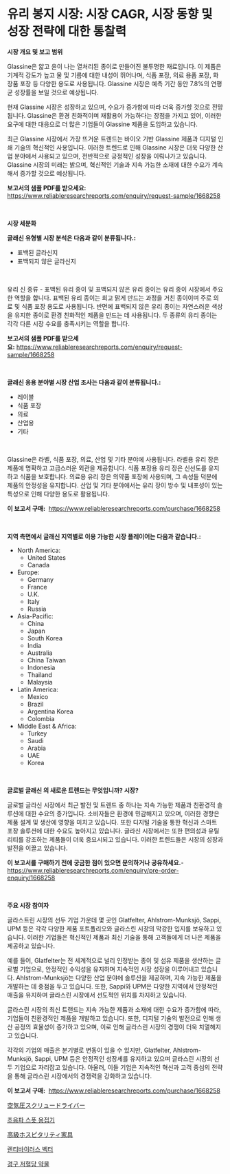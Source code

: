 <p><h1>유리 봉지 시장: 시장 CAGR, 시장 동향 및 성장 전략에 대한 통찰력</h1></p><p><strong>시장 개요 및 보고 범위</strong></p>
<p><p>Glassine은 얇고 윤이 나는 열처리된 종이로 만들어진 불투명한 재료입니다. 이 제품은 기계적 강도가 높고 물 및 기름에 대한 내성이 뛰어나며, 식품 포장, 의료 용품 포장, 화장품 포장 등 다양한 용도로 사용됩니다. Glassine 시장은 예측 기간 동안 7.8%의 연평균 성장률을 보일 것으로 예상됩니다. </p><p>현재 Glassine 시장은 성장하고 있으며, 수요가 증가함에 따라 더욱 증가할 것으로 전망됩니다. Glassine은 환경 친화적이며 재활용이 가능하다는 장점을 가지고 있어, 이러한 요구에 대한 대응으로 더 많은 기업들이 Glassine 제품을 도입하고 있습니다. </p><p>최근 Glassine 시장에서 가장 뜨거운 트렌드는 바이오 기반 Glassine 제품과 디지털 인쇄 기술의 혁신적인 사용입니다. 이러한 트렌드로 인해 Glassine 시장은 더욱 다양한 산업 분야에서 사용되고 있으며, 전반적으로 긍정적인 성장을 이뤄나가고 있습니다. Glassine 시장의 미래는 밝으며, 혁신적인 기술과 지속 가능한 소재에 대한 수요가 계속해서 증가할 것으로 예상됩니다.</p></p>
<p><strong>보고서의 샘플 PDF를 받으세요:</strong> <a href="https://www.reliableresearchreports.com/enquiry/request-sample/1668258">https://www.reliableresearchreports.com/enquiry/request-sample/1668258</a></p>
<p>&nbsp;</p>
<p><strong>시장 세분화</strong></p>
<p><strong>글래신 유형별 시장 분석은 다음과 같이 분류됩니다.:</strong></p>
<p><ul><li>표백된 글라신지</li><li>표백되지 않은 글라신지</li></ul></p>
<p>&nbsp;</p>
<p><p>유리 신 종류 - 표백된 유리 종이 및 표백되지 않은 유리 종이는 유리 종이 시장에서 주요한 역할을 합니다. 표백된 유리 종이는 희고 맑게 만드는 과정을 거친 종이이며 주로 의료 및 식품 포장 용도로 사용됩니다. 반면에 표백되지 않은 유리 종이는 자연스러운 색상을 유지한 종이로 환경 친화적인 제품을 만드는 데 사용됩니다. 두 종류의 유리 종이는 각각 다른 시장 수요를 충족시키는 역할을 합니다.</p></p>
<p><strong>보고서의 샘플 PDF를 받으세요:</strong>&nbsp;<a href="https://www.reliableresearchreports.com/enquiry/request-sample/1668258">https://www.reliableresearchreports.com/enquiry/request-sample/1668258</a></p>
<p>&nbsp;</p>
<p><strong> 글래신 응용 분야별 시장 산업 조사는 다음과 같이 분류됩니다.:</strong></p>
<p><ul><li>레이블</li><li>식품 포장</li><li>의료</li><li>산업용</li><li>기타</li></ul></p>
<p>&nbsp;</p>
<p><p>Glassine은 라벨, 식품 포장, 의료, 산업 및 기타 분야에 사용됩니다. 라벨용 유리 장은 제품에 명확하고 고급스러운 외관을 제공합니다. 식품 포장용 유리 장은 신선도를 유지하고 식품을 보호합니다. 의료용 유리 장은 의약품 포장에 사용되며, 그 속성들 덕분에 제품의 안정성을 유지합니다. 산업 및 기타 분야에서는 유리 장이 방수 및 내포성이 있는 특성으로 인해 다양한 용도로 활용됩니다.</p></p>
<p><strong>이 보고서 구매:</strong>&nbsp; <a href="https://www.reliableresearchreports.com/purchase/1668258">https://www.reliableresearchreports.com/purchase/1668258</a></p>
<p>&nbsp;</p>
<p><strong>지역 측면에서 글래신 지역별로 이용 가능한 시장 플레이어는 다음과 같습니다.:</strong></p>
<p><ul>
    <li>
        North America:
        <ul>
            <li>United States</li>
            <li>Canada</li>
        </ul>
    </li>
    <li>
        Europe:
        <ul>
            <li>Germany</li>
            <li>France</li>
            <li>U.K.</li>
            <li>Italy</li>
            <li>Russia</li>
        </ul>
    </li>
    <li>
        Asia-Pacific:
        <ul>
            <li>China</li>
            <li>Japan</li>
            <li>South Korea</li>
            <li>India</li>
            <li>Australia</li>
            <li>China Taiwan</li>
            <li>Indonesia</li>
            <li>Thailand</li>
            <li>Malaysia</li>
        </ul>
    </li>
    <li>
        Latin America:
        <ul>
            <li>Mexico</li>
            <li>Brazil</li>
            <li>Argentina Korea</li>
            <li>Colombia</li>
        </ul>
    </li>
    <li>
        Middle East & Africa:
        <ul>
            <li>Turkey</li>
            <li>Saudi</li>
            <li>Arabia</li>
            <li>UAE</li>
            <li>Korea</li>
        </ul>
    </li>
    </ul></p>
<p>&nbsp;</p>
<p><strong>글로벌 글래신 의 새로운 트렌드는 무엇입니까? 시장?</strong></p>
<p><p>글로벌 글라신 시장에서 최근 발전 및 트렌드 중 하나는 지속 가능한 제품과 친환경적 솔루션에 대한 수요의 증가입니다. 소비자들은 환경에 민감해지고 있으며, 이러한 경향은 제품 설계 및 생산에 영향을 미치고 있습니다. 또한 디지털 기술을 통한 혁신과 스마트 포장 솔루션에 대한 수요도 높아지고 있습니다. 글라신 시장에서는 또한 편의성과 유틸리티를 강조하는 제품들이 더욱 중요시되고 있습니다. 이러한 트렌드들은 시장의 성장과 발전을 이끌고 있습니다.</p></p>
<p><strong>이 보고서를 구매하기 전에 궁금한 점이 있으면 문의하거나 공유하세요.</strong>- <a href="https://www.reliableresearchreports.com/enquiry/pre-order-enquiry/1668258">https://www.reliableresearchreports.com/enquiry/pre-order-enquiry/1668258</a></p>
<p>&nbsp;</p>
<p><strong>주요 시장 참여자</strong></p>
<p><p>글라스트린 시장의 선두 기업 가운데 몇 곳인 Glatfelter, Ahlstrom-Munksjö, Sappi, UPM 등은 각각 다양한 제품 포트폴리오와 글라스린 시장의 막강한 입지를 보유하고 있습니다. 이러한 기업들은 혁신적인 제품과 최신 기술을 통해 고객들에게 더 나은 제품을 제공하고 있습니다.</p><p>예를 들어, Glatfelter는 전 세계적으로 널리 인정받는 종이 및 섬유 제품을 생산하는 글로벌 기업으로, 안정적인 수익성을 유지하며 지속적인 시장 성장을 이루어내고 있습니다. Ahlstrom-Munksjö는 다양한 산업 분야에 솔루션을 제공하며, 지속 가능한 제품을 개발하는 데 중점을 두고 있습니다. 또한, Sappi와 UPM은 다양한 지역에서 안정적인 매출을 유지하며 글라스린 시장에서 선도적인 위치를 차지하고 있습니다.</p><p>글라스린 시장의 최신 트랜드는 지속 가능한 제품과 소재에 대한 수요가 증가함에 따라, 기업들이 친환경적인 제품을 개발하고 있습니다. 또한, 디지털 기술의 발전으로 인해 생산 공정의 효율성이 증가하고 있으며, 이로 인해 글라스린 시장의 경쟁이 더욱 치열해지고 있습니다.</p><p>각각의 기업의 매출은 분기별로 변동이 있을 수 있지만, Glatfelter, Ahlstrom-Munksjö, Sappi, UPM 등은 안정적인 성장세를 유지하고 있으며 글라스린 시장의 선두 기업으로 자리잡고 있습니다. 아울러, 이들 기업은 지속적인 혁신과 고객 중심의 전략을 통해 글라스린 시장에서의 경쟁력을 강화하고 있습니다.</p></p>
<p><strong>이 보고서 구매:</strong>&nbsp;&nbsp;<a href="https://www.reliableresearchreports.com/purchase/1668258">https://www.reliableresearchreports.com/purchase/1668258</a></p>
<p><p><a href="https://medium.com/@bl2501989/%E7%A9%BA%E6%B0%97%E5%BC%8F%E3%83%89%E3%83%A9%E3%82%A4%E3%83%90%E3%83%BC%E5%B8%82%E5%A0%B4-%E7%A8%AE%E9%A1%9E-%E7%94%A8%E9%80%94-%E5%9C%B0%E7%90%86%E3%81%AB%E3%82%88%E3%82%8B%E5%8C%85%E6%8B%AC%E7%9A%84%E8%A9%95%E4%BE%A1-50bdaffd3fd7">空気圧スクリュードライバー</a></p><p><a href="https://github.com/CliftonFisher9067/Market-Research-Report-List-1/blob/main/130947515331.md">초음파 스폿 용접기</a></p><p><a href="https://github.com/EmoryYundt1935/Market-Research-Report-List-1/blob/main/485599016420.md">高級ホスピタリティ家具</a></p><p><a href="https://medium.com/@dayanarunolfsdottir/%EB%A0%8C%ED%8B%B0%EB%B0%94%EC%9D%B4%EB%9F%AC%EC%8A%A4-%EB%B2%A1%ED%84%B0-%EC%8B%9C%EC%9E%A5-%EB%8F%99%ED%96%A5%EA%B3%BC-%EC%8B%9C%EC%9E%A5-%EB%B6%84%EC%84%9D%EC%9D%80-2024-2031%EB%85%84-%EA%B8%B0%EA%B0%84%EC%9D%84-%EC%9C%84%ED%95%B4-%EC%98%88%EC%B8%A1%EB%90%A9%EB%8B%88%EB%8B%A4-25fd02d901c8">렌티바이러스 벡터</a></p><p><a href="https://medium.com/@axintepreda1/%EA%B5%AC%EC%97%B0%EC%9A%A9-%EC%A0%80%ED%98%88%EB%8B%B9-%EC%95%BD%EB%AC%BC-%EC%8B%9C%EC%9E%A5-%EC%A0%84%EB%A7%9D-%EC%82%B0%EC%97%85-%EA%B0%9C%EC%9A%94-%EB%B0%8F-%EC%98%88%EC%B8%A1-2024%EB%85%84%EB%B6%80%ED%84%B0-2031%EB%85%84-5cae72fd5e13">경구 저혈당 약물</a></p></p>
